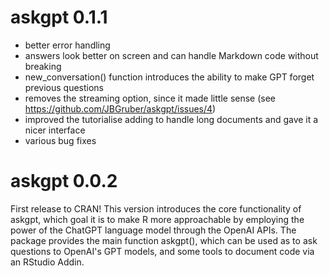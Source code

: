 # askgpt 0.1.1

- better error handling
- answers look better on screen and can handle Markdown code without breaking
- new_conversation() function introduces the ability to make GPT forget previous questions
- removes the streaming option, since it made little sense (see https://github.com/JBGruber/askgpt/issues/4)
- improved the tutorialise adding to handle long documents and gave it a nicer interface
- various bug fixes

# askgpt 0.0.2

First release to CRAN! This version introduces the core functionality of
askgpt, which goal it is to make R more approachable by employing the power of
the ChatGPT language model through the OpenAI APIs. The package provides the
main function askgpt(), which can be used as to ask questions to OpenAI's GPT
models, and some tools to document code via an RStudio Addin.
